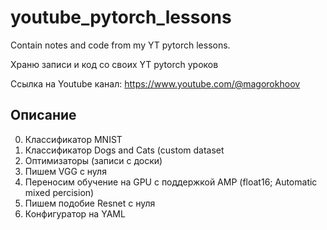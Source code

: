 # youtube_pytorch_lessons
Contain notes and code from my YT pytorch lessons.

Храню записи и код со своих YT pytorch уроков 

Ссылка на Youtube канал: https://www.youtube.com/@magorokhoov

## Описание
0. Классификатор MNIST
1. Классификатор Dogs and Cats (custom dataset
2. Оптимизаторы (записи с доски)
3. Пишем VGG с нуля
4. Переносим обучение на GPU с поддержкой AMP (float16; Automatic mixed percision)
5. Пишем подобие Resnet с нуля
6. Конфигуратор на YAML
